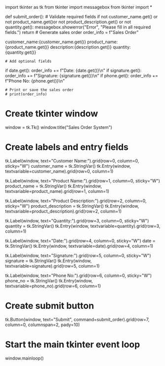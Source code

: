 import tkinter as tk
from tkinter import messagebox
from tkinter import *

def submit_order():
    # Validate required fields
    if not customer_name.get() or not product_name.get()or not product_description.get() or not quantity.get():
        messagebox.showerror("Error", "Please fill in all required fields.")
        return
    # Generate sales order
    order_info = f"Sales Order"

customer_name:{customer_name.get()}
product_name:{product_name.get()}
description:{description.get()}
quantity: {quantity.get()}

    # Add optional fields
if date.get():
    order_info += f"Date: {date.get()}\n"
if signature.get():
    order_info += f"Signature: {signature.get()}\n"
if phone.get():
    order_info += f"Phone No: {phone.get()}\n"
    
    # Print or save the sales order
    # print(order_info)

# Create tkinter window
window = tk.Tk()
window.title("Sales Order System")

# Create labels and entry fields
tk.Label(window, text="Customer Name:").grid(row=0, column=0, sticky="W")
customer_name = tk.StringVar()
tk.Entry(window, textvariable=customer_name).grid(row=0, column=1)

tk.Label(window, text="Product Name:").grid(row=1, column=0, sticky="W")
product_name = tk.StringVar()
tk.Entry(window, textvariable=product_name).grid(row=1, column=1)

tk.Label(window, text="Product Description:").grid(row=2, column=0, sticky="W")
product_description = tk.StringVar()
tk.Entry(window, textvariable=product_description).grid(row=2, column=1)

tk.Label(window, text="Quantity:").grid(row=3, column=0, sticky="W")
quantity = tk.StringVar()
tk.Entry(window, textvariable=quantity).grid(row=3, column=1)

tk.Label(window, text="Date:").grid(row=4, column=0, sticky="W")
date = tk.StringVar()
tk.Entry(window, textvariable=date).grid(row=4, column=1)

tk.Label(window, text="Signature:").grid(row=5, column=0, sticky="W")
signature = tk.StringVar()
tk.Entry(window, textvariable=signature).grid(row=5, column=1)

tk.Label(window, text="Phone No:").grid(row=6, column=0, sticky="W")
phone_no = tk.StringVar()
tk.Entry(window, textvariable=phone_no).grid(row=6, column=1)

# Create submit button
tk.Button(window, text="Submit", command=submit_order).grid(row=7, column=0, columnspan=2, pady=10)

# Start the main tkinter event loop
window.mainloop()
